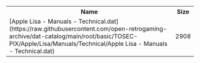 <table>
<tr><th>Name</th><th>Size</th></tr>
<tr><td>
[Apple Lisa - Manuals - Technical.dat](https://raw.githubusercontent.com/open-retrogaming-archive/dat-catalog/main/root/basic/TOSEC-PIX/Apple/Lisa/Manuals/Technical/Apple Lisa - Manuals - Technical.dat)
</td><td>2908</td></tr>
</table>
